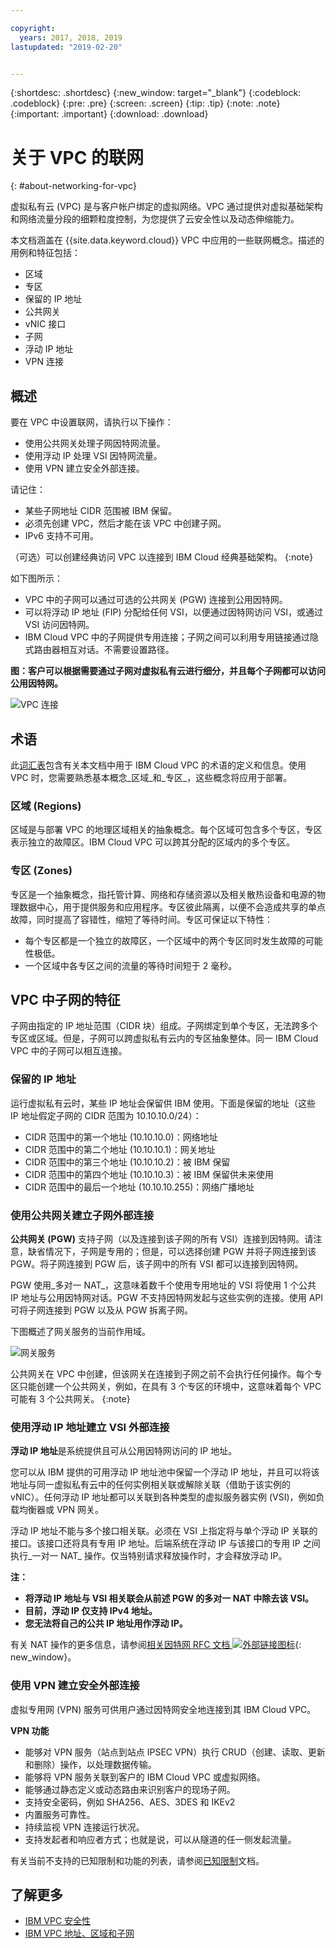 ```yaml
---

copyright:
  years: 2017, 2018, 2019
lastupdated: "2019-02-20"


---
```


{:shortdesc: .shortdesc}
{:new_window: target="_blank"}
{:codeblock: .codeblock}
{:pre: .pre}
{:screen: .screen}
{:tip: .tip}
{:note: .note}
{:important: .important}
{:download: .download}

# 关于 VPC 的联网
{: #about-networking-for-vpc}

虚拟私有云 (VPC) 是与客户帐户绑定的虚拟网络。VPC 通过提供对虚拟基础架构和网络流量分段的细颗粒度控制，为您提供了云安全性以及动态伸缩能力。

本文档涵盖在 {{site.data.keyword.cloud}} VPC 中应用的一些联网概念。描述的用例和特征包括：

* 区域
* 专区
* 保留的 IP 地址
* 公共网关
* vNIC 接口
* 子网
* 浮动 IP 地址
* VPN 连接

## 概述

要在 VPC 中设置联网，请执行以下操作：
* 使用公共网关处理子网因特网流量。
* 使用浮动 IP 处理 VSI 因特网流量。
* 使用 VPN 建立安全外部连接。

请记住：
* 某些子网地址 CIDR 范围被 IBM 保留。
* 必须先创建 VPC，然后才能在该 VPC 中创建子网。
* IPv6 支持不可用。

（可选）可以创建经典访问 VPC 以连接到 IBM Cloud 经典基础架构。
{:note}

如下图所示：
* VPC 中的子网可以通过可选的公共网关 (PGW) 连接到公用因特网。
* 可以将浮动 IP 地址 (FIP) 分配给任何 VSI，以便通过因特网访问 VSI，或通过 VSI 访问因特网。
* IBM Cloud VPC 中的子网提供专用连接；子网之间可以利用专用链接通过隐式路由器相互对话。不需要设置路径。


**图：客户可以根据需要通过子网对虚拟私有云进行细分，并且每个子网都可以访问公用因特网。**

![VPC 连接](/images/vpc-connectivity-and-security.png)

## 术语

此[词汇表](/docs/infrastructure/vpc?topic=vpc-vpc-glossary#vpc-glossary)包含有关本文档中用于 IBM Cloud VPC 的术语的定义和信息。使用 VPC 时，您需要熟悉基本概念_区域_和_专区_，这些概念将应用于部署。

### 区域 (Regions)

区域是与部署 VPC 的地理区域相关的抽象概念。每个区域可包含多个专区，专区表示独立的故障区。IBM Cloud VPC 可以跨其分配的区域内的多个专区。

### 专区 (Zones)

专区是一个抽象概念，指托管计算、网络和存储资源以及相关散热设备和电源的物理数据中心，用于提供服务和应用程序。专区彼此隔离，以便不会造成共享的单点故障，同时提高了容错性，缩短了等待时间。专区可保证以下特性：

 * 每个专区都是一个独立的故障区，一个区域中的两个专区同时发生故障的可能性极低。
 * 一个区域中各专区之间的流量的等待时间短于 2 毫秒。

## VPC 中子网的特征

子网由指定的 IP 地址范围（CIDR 块）组成。子网绑定到单个专区，无法跨多个专区或区域。但是，子网可以跨虚拟私有云内的专区抽象整体。同一 IBM Cloud VPC 中的子网可以相互连接。


### 保留的 IP 地址

运行虚拟私有云时，某些 IP 地址会保留供 IBM 使用。下面是保留的地址（这些 IP 地址假定子网的 CIDR 范围为 10.10.10.0/24）：

  * CIDR 范围中的第一个地址 (10.10.10.0)：网络地址
  * CIDR 范围中的第二个地址 (10.10.10.1)：网关地址
  * CIDR 范围中的第三个地址 (10.10.10.2)：被 IBM 保留
  * CIDR 范围中的第四个地址 (10.10.10.3)：被 IBM 保留供未来使用
  * CIDR 范围中的最后一个地址 (10.10.10.255)：网络广播地址

### 使用公共网关建立子网外部连接

**公共网关 (PGW)** 支持子网（以及连接到该子网的所有 VSI）连接到因特网。请注意，缺省情况下，子网是专用的；但是，可以选择创建 PGW 并将子网连接到该 PGW。将子网连接到 PGW 后，该子网中的所有 VSI 都可以连接到因特网。

PGW 使用_多对一 NAT_，这意味着数千个使用专用地址的 VSI 将使用 1 个公共 IP 地址与公用因特网对话。PGW 不支持因特网发起与这些实例的连接。使用 API 可将子网连接到 PGW 以及从 PGW 拆离子网。

下图概述了网关服务的当前作用域。

![网关服务](images/scope-of-gateway-services.png)

公共网关在 VPC 中创建，但该网关在连接到子网之前不会执行任何操作。每个专区只能创建一个公共网关，例如，在具有 3 个专区的环境中，这意味着每个 VPC 可能有 3 个公共网关。
{:note}

### 使用浮动 IP 地址建立 VSI 外部连接
**浮动 IP 地址**是系统提供且可从公用因特网访问的 IP 地址。

您可以从 IBM 提供的可用浮动 IP 地址池中保留一个浮动 IP 地址，并且可以将该地址与同一虚拟私有云中的任何实例相关联或解除关联（借助于该实例的 vNIC）。任何浮动 IP 地址都可以关联到各种类型的虚拟服务器实例 (VSI)，例如负载均衡器或 VPN 网关。

浮动 IP 地址不能与多个接口相关联。必须在 VSI 上指定将与单个浮动 IP 关联的接口。该接口还将具有专用 IP 地址。后端系统在浮动 IP 与该接口的专用 IP 之间执行_一对一 NAT_ 操作。仅当特别请求释放操作时，才会释放浮动 IP。

**注：**
* **将浮动 IP 地址与 VSI 相关联会从前述 PGW 的多对一 NAT 中除去该 VSI。**
* **目前，浮动 IP 仅支持 IPv4 地址。**
* **您无法将自己的公共 IP 地址用作浮动 IP。**

有关 NAT 操作的更多信息，请参阅[相关因特网 RFC 文档 ![外部链接图标](../../icons/launch-glyph.svg "外部链接图标")](http://www.faqs.org/rfcs/rfc1631.html){: new_window}。

### 使用 VPN 建立安全外部连接
虚拟专用网 (VPN) 服务可供用户通过因特网安全地连接到其 IBM Cloud VPC。

**VPN 功能**
  * 能够对 VPN 服务（站点到站点 IPSEC VPN）执行 CRUD（创建、读取、更新和删除）操作，以处理数据传输。
  * 能够将 VPN 服务关联到客户的 IBM Cloud VPC 或虚拟网络。
  * 能够通过静态定义或动态路由来识别客户的现场子网。
  * 支持安全密码，例如 SHA256、AES、3DES 和 IKEv2
  * 内置服务可靠性。
  * 持续监视 VPN 连接运行状况。
  * 支持发起者和响应者方式；也就是说，可以从隧道的任一侧发起流量。

有关当前不支持的已知限制和功能的列表，请参阅[已知限制](/docs/infrastructure/vpc?topic=vpc-known-limitations)文档。

## 了解更多

   * [IBM VPC 安全性](/docs/infrastructure/vpc-network?topic=vpc-network-security-in-your-ibm-cloud-vpc)
   * [IBM VPC 地址、区域和子网](/docs/infrastructure/vpc-network?topic=vpc-network-working-with-ip-address-ranges-address-prefixes-regions-and-subnets)
